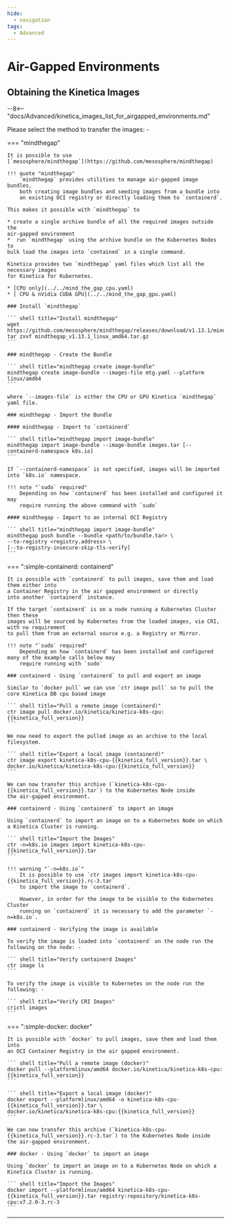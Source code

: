 ```yaml
---
hide:
  - navigation
tags:
  - Advanced
---
```

# Air-Gapped Environments

## Obtaining the Kinetica Images

--8<-- "docs/Advanced/kinetica_images_list_for_airgapped_environments.md"

Please select the method to transfer the images: -

=== "mindthegap"

    It is possible to use 
    [`mesosphere/mindthegap`](https://github.com/mesosphere/mindthegap)

    !!! quote "mindthegap"
        `mindthegap` provides utilities to manage air-gapped image bundles, 
        both creating image bundles and seeding images from a bundle into 
        an existing OCI registry or directly loading them to `containerd`.

    This makes it possible with `mindthegap` to

    * create a single archive bundle of all the required images outside the 
    air-gapped environment
    *  run `mindthegap` using the archive bundle on the Kubernetes Nodes to
    bulk load the images into `contained` in a single command.

    Kinetica provides two `mindthegap` yaml files which list all the necessary images
    for Kinetica for Kubernetes.

    * [CPU only](../../mind_the_gap_cpu.yaml)
    * [ CPU & nVidia CUDA GPU](../../mind_the_gap_gpu.yaml)

    ### Install `mindthegap`

    ``` shell title="Install mindthegap"
    wget https://github.com/mesosphere/mindthegap/releases/download/v1.13.1/mindthegap_v1.13.1_linux_amd64.tar.gz
    tar zxvf mindthegap_v1.13.1_linux_amd64.tar.gz
    ```

    ### mindthegap - Create the Bundle

    ``` shell title="mindthegap create image-bundle"
    mindthegap create image-bundle --images-file mtg.yaml --platform linux/amd64
    ```

    where `--images-file` is either the CPU or GPU Kinetica `mindthegap` yaml file.

    ### mindthegap - Import the Bundle
    
    #### mindthegap - Import to `containerd`

    ``` shell title="mindthegap import image-bundle"
    mindthegap import image-bundle --image-bundle images.tar [--containerd-namespace k8s.io]
    ```

    If `--containerd-namespace` is not specified, images will be imported into `k8s.io` namespace. 

    !!! note "`sudo` required"
        Depending on how `containerd` has been installed and configured it may
        require running the above command with `sudo`

    #### mindthegap - Import to an internal OCI Registry

    ``` shell title="mindthegap import image-bundle"
    mindthegap push bundle --bundle <path/to/bundle.tar> \
    --to-registry <registry.address> \
    [--to-registry-insecure-skip-tls-verify]
    ```

=== ":simple-containerd: containerd"

    It is possible with `containerd` to pull images, save them and load them either into 
    a Container Registry in the air gapped environment or directly 
    into another `containerd` instance. 
    
    If the target `containerd` is on a node running a Kubernetes Cluster then these
    images will be sourced by Kubernetes from the loaded images, via CRI, with no requirement 
    to pull them from an external source e.g. a Registry or Mirror.

    !!! note "`sudo` required"
        Depending on how `containerd` has been installed and configured many of the example calls below may
        require running with `sudo`

    ### containerd - Using `containerd` to pull and export an image

    Similar to `docker pull` we can use `ctr image pull` so to pull the core Kinetica DB cpu based image

    ``` shell title="Pull a remote image (containerd)"
    ctr image pull docker.io/kinetica/kinetica-k8s-cpu:{{kinetica_full_version}}
    ```

    We now need to export the pulled image as an archive to the local filesystem.

    ``` shell title="Export a local image (containerd)"
    ctr image export kinetica-k8s-cpu-{{kinetica_full_version}}.tar \
    docker.io/kinetica/kinetica-k8s-cpu:{{kinetica_full_version}}
    ```

    We can now transfer this archive (`kinetica-k8s-cpu-{{kinetica_full_version}}.tar`) to the Kubernetes Node inside 
    the air-gapped environment.

    ### containerd - Using `containerd` to import an image 

    Using `containerd` to import an image on to a Kubernetes Node on which a Kinetica Cluster is running.

    ``` shell title="Import the Images"
    ctr -n=k8s.io images import kinetica-k8s-cpu-{{kinetica_full_version}}.tar
    ```

    !!! warning "`-n=k8s.io`"
        It is possible to use `ctr images import kinetica-k8s-cpu-{{kinetica_full_version}}.rc-3.tar` 
        to import the image to `containerd`.

        However, in order for the image to be visible to the Kubernetes Cluster
        running on `containerd` it is necessary to add the parameter `-n=k8s.io`.

    ### containerd - Verifying the image is available

    To verify the image is loaded into `containerd` on the node run the following on the node: -

    ``` shell title="Verify containerd Images"
    ctr image ls
    ```

    To verify the image is visible to Kubernetes on the node run the following: -

    ``` shell title="Verify CRI Images"
    crictl images
    ```

=== ":simple-docker: docker"

    It is possible with `docker` to pull images, save them and load them into
    an OCI Container Registry in the air gapped environment.

    ``` shell title="Pull a remote image (docker)"
    docker pull --platformlinux/amd64 docker.io/kinetica/kinetica-k8s-cpu:{{kinetica_full_version}}
    ```

    ``` shell title="Export a local image (docker)"
    docker export --platformlinux/amd64 -o kinetica-k8s-cpu-{{kinetica_full_version}}.tar \
    docker.io/kinetica/kinetica-k8s-cpu:{{kinetica_full_version}}
    ```
    
    We can now transfer this archive (`kinetica-k8s-cpu-{{kinetica_full_version}}.rc-3.tar`) to the Kubernetes Node inside 
    the air-gapped environment.

    ### docker - Using `docker` to import an image 

    Using `docker` to import an image on to a Kubernetes Node on which a Kinetica Cluster is running.

    ``` shell title="Import the Images"
    docker import --platformlinux/amd64 kinetica-k8s-cpu-{{kinetica_full_version}}.tar registry:repository/kinetica-k8s-cpu:v7.2.0-3.rc-3
    ```

---
